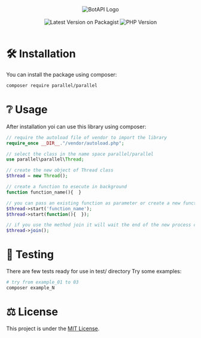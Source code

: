 <div style="text-align: center;">
    <img title="BotAPI Logo" alt="BotAPI Logo" src="https://qph.cf2.quoracdn.net/main-qimg-7de85ed4bb521e0d7cf8be7cf4a3de75-lq">

</div>
<br>
<div style="text-align: center;">
    <img title="Latest Version on Packagist" alt="Latest Version on Packagist" src="https://img.shields.io/packagist/v/telegramsdk/botapi.svg?label=composer&logo=composer">
    <img title="PHP Version" alt="PHP Version" src="https://img.shields.io/packagist/dependency-v/telegramsdk/botapi/php?logo=php">
</div>
<br>


# 🛠 Installation
You can install the package using composer:

```bash
composer require parallel/parallel
```

# ❔ Usage
After installation yoi can use this library using composer:
```php
// require the autoload file of vendor to import the library
require_once __DIR__."/vendor/autoload.php";

// select the class in the name space parallel/parallel
use parallel\parallel\Thread;

// create the new object of Thread class
$thread = new Thread();

// create a function to esecute in background
function function_name(){  }

// you can pass an existing function as parameter or create a new function directly when you call the method start
$thread->start('function_name');
$thread->start(function(){  });

// if you use the method join it will wait the end of the new process created and then it will continue with the code.
$thread->join();

```

# 📝 Testing
There are few tests ready for use in test/ directory
Try some examples:
```bash
# try from example_01 to 03
composer example_N
```


# ⚖️ License
This project is under the [MIT License](https://github.com/LorenzoRizzolo/ParallelPhp/blob/main/LICENSE).